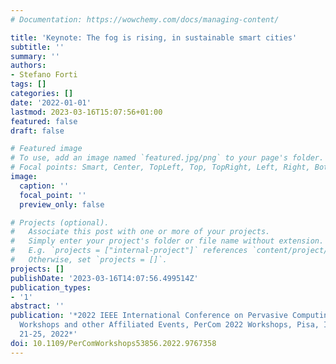 ```yaml
---
# Documentation: https://wowchemy.com/docs/managing-content/

title: 'Keynote: The fog is rising, in sustainable smart cities'
subtitle: ''
summary: ''
authors:
- Stefano Forti
tags: []
categories: []
date: '2022-01-01'
lastmod: 2023-03-16T15:07:56+01:00
featured: false
draft: false

# Featured image
# To use, add an image named `featured.jpg/png` to your page's folder.
# Focal points: Smart, Center, TopLeft, Top, TopRight, Left, Right, BottomLeft, Bottom, BottomRight.
image:
  caption: ''
  focal_point: ''
  preview_only: false

# Projects (optional).
#   Associate this post with one or more of your projects.
#   Simply enter your project's folder or file name without extension.
#   E.g. `projects = ["internal-project"]` references `content/project/deep-learning/index.md`.
#   Otherwise, set `projects = []`.
projects: []
publishDate: '2023-03-16T14:07:56.499514Z'
publication_types:
- '1'
abstract: ''
publication: '*2022 IEEE International Conference on Pervasive Computing and Communications
  Workshops and other Affiliated Events, PerCom 2022 Workshops, Pisa, Italy, March
  21-25, 2022*'
doi: 10.1109/PerComWorkshops53856.2022.9767358
---
```


